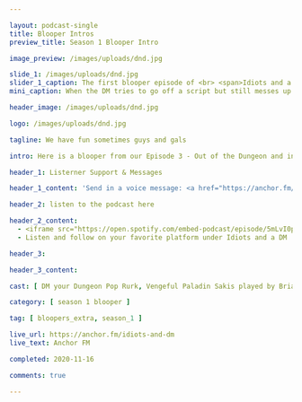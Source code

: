 ```yaml
---

layout: podcast-single
title: Blooper Intros
preview_title: Season 1 Blooper Intro

image_preview: /images/uploads/dnd.jpg

slide_1: /images/uploads/dnd.jpg
slider_1_caption: The first blooper episode of <br> <span>Idiots and a DM</span>
mini_caption: When the DM tries to go off a script but still messes up

header_image: /images/uploads/dnd.jpg

logo: /images/uploads/dnd.jpg

tagline: We have fun sometimes guys and gals

intro: Here is a blooper from our Episode 3 - Out of the Dungeon and into the Campaign We were working on the intro for the episode and was trying to do it in one take and this funny moment happen. Thanks in part by our awesome DM Rurk.

header_1: Listerner Support & Messages

header_1_content: 'Send in a voice message: <a href="https://anchor.fm/idiots-and-dm/message">here</a> <br> Support this podcast: <a href="https://anchor.fm/idiots-and-dm/support">donations</a>'

header_2: listen to the podcast here

header_2_content: 
  - <iframe src="https://open.spotify.com/embed-podcast/episode/5mLvI0p9HyUdDJHHWeOoS8" width="100%" height="232" frameborder="0" allowtransparency="true" allow="encrypted-media"></iframe> <br>
  - Listen and follow on your favorite platform under Idiots and a DM

header_3:

header_3_content:

cast: [ DM your Dungeon Pop Rurk, Vengeful Paladin Sakis played by Brian W., Blood Assassin Crorkiox played by Tray, Brute Pa-gog Turko played by Zachary M. ]

category: [ season 1 blooper ]

tag: [ bloopers_extra, season_1 ]

live_url: https://anchor.fm/idiots-and-dm
live_text: Anchor FM

completed: 2020-11-16

comments: true

---
```


